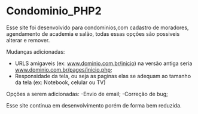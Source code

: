 # Condominio_PHP2 

Esse site foi desenvolvido para condominios,com cadastro de moradores, agendamento de academia e salão, todas essas opções são possiveis alterar e remover. 


Mudanças adicionadas: 
  - URLS amigaveis (ex: www.dominio.com.br/inicio) na versão antiga seria www.dominio.com.br/pages/inicio.php;
  - Responsidade da tela, ou seja as paginas elas se adequam ao tamanho da tela (ex: Notebook, celular ou TV)
 
 Opções a serem adicionadas:
   -Envio de email; 
   -Correção de bug;
  
  Esse site continua em desenvolvimento porém de forma bem reduzida.
